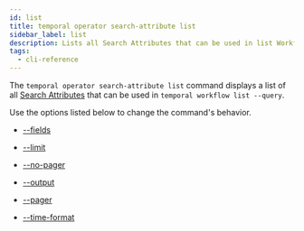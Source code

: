 ```yaml
---
id: list
title: temporal operator search-attribute list
sidebar_label: list
description: Lists all Search Attributes that can be used in list Workflow Queries.
tags:
  - cli-reference
---
```


The `temporal operator search-attribute list` command displays a list of all [Search Attributes](/concepts/what-is-a-search-attribute) that can be used in `temporal workflow list --query`.

Use the options listed below to change the command's behavior.

- [--fields](/cli/cmd-options/fields)

- [--limit](/cli/cmd-options/limit)

- [--no-pager](/cli/cmd-options/no-pager)

- [--output](/cli/cmd-options/output)

- [--pager](/cli/cmd-options/pager)

- [--time-format](/cli/cmd-options/time-format)
